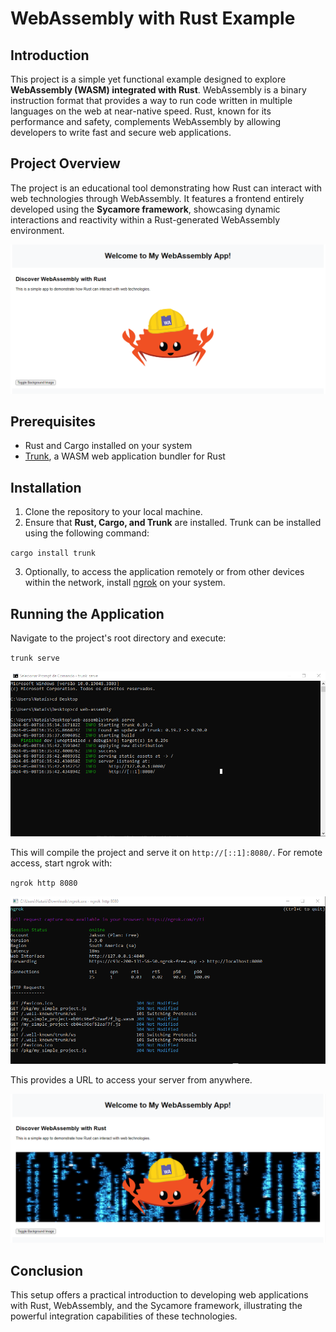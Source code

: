 # WebAssembly with Rust Example

## Introduction
This project is a simple yet functional example designed to explore **WebAssembly (WASM) integrated with Rust**. WebAssembly is a binary instruction format that provides a way to run code written in multiple languages on the web at near-native speed. Rust, known for its performance and safety, complements WebAssembly by allowing developers to write fast and secure web applications.

## Project Overview
The project is an educational tool demonstrating how Rust can interact with web technologies through WebAssembly. It features a frontend entirely developed using the **Sycamore framework**, showcasing dynamic interactions and reactivity within a Rust-generated WebAssembly environment.

![WebAssembly project](https://github.com/Jakson-Almeida/Rust-Web-Assembly/blob/main/GUI/data/READ-ME-img1.png)

## Prerequisites
- Rust and Cargo installed on your system
- [Trunk](https://trunkrs.dev/), a WASM web application bundler for Rust

## Installation
1. Clone the repository to your local machine.
2. Ensure that **Rust, Cargo, and Trunk** are installed. Trunk can be installed using the following command:

`cargo install trunk`

3. Optionally, to access the application remotely or from other devices within the network, install [ngrok](https://ngrok.com/) on your system.

## Running the Application
Navigate to the project's root directory and execute: 

`trunk serve`

![WebAssembly project](https://github.com/Jakson-Almeida/Rust-Web-Assembly/blob/main/GUI/data/READ-ME-img-terminal-trunk-serve.png)

This will compile the project and serve it on `http://[::1]:8080/`. For remote access, start ngrok with:

`ngrok http 8080`

![WebAssembly project](https://github.com/Jakson-Almeida/Rust-Web-Assembly/blob/main/GUI/data/READ-ME-img-terminal-ngrok-http-8080.png)

This provides a URL to access your server from anywhere.

![WebAssembly project](https://github.com/Jakson-Almeida/Rust-Web-Assembly/blob/main/GUI/data/READ-ME-img2.png)

## Conclusion
This setup offers a practical introduction to developing web applications with Rust, WebAssembly, and the Sycamore framework, illustrating the powerful integration capabilities of these technologies.


